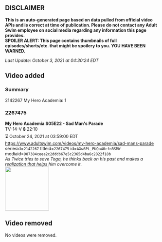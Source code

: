 ## DISCLAIMER
**This is an auto-generated page based on data pulled from official video APIs and is correct at time of publication. Please do not contact any Adult Swim employee on social media regarding any information this page provides.**  
**SPOILER ALERT: This page contains thumbnails of full episodes/shorts/etc. that might be spoilery to you. YOU HAVE BEEN WARNED.**  

_Last Update: October 3, 2021 at 04:30:24 EDT_
## Video added
### Summary
2142267 My Hero Academia: 1  
### 2267475
**My Hero Academia S05E22 - Sad Man's Parade**  
TV-14-V 🔒 22:10  
⌛ October 24, 2021 at 03:59:00 EDT  
https://www.adultswim.com/videos/my-hero-academia/sad-mans-parade  
seriesid=`2142267` titleid=`2267475` id=`AXw8PL_PUQa40cfnRSMW` mediaid=`987384ceea2c2dddb67e5c2365d4ba6c2822f18b`  
_As Twice tries to save Toga, he thinks back on his past and makes a realization that helps him overcome it._  
<a href="https://media.cdn.adultswim.com/uploads/20211001/thumbnails/2_211011022545-MyHeroAcademia_110_SadMansParade.png"><img src="https://media.cdn.adultswim.com/uploads/20211001/thumbnails/2_211011022545-MyHeroAcademia_110_SadMansParade.png" height="144px" /></a>
## Video removed
No videos were removed.  
